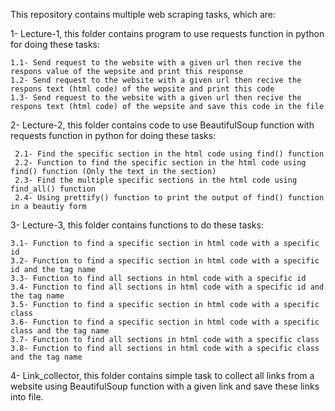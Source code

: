 This repository contains multiple web scraping tasks, which are:

1- Lecture-1, this folder contains program to use requests function in python for doing these tasks:

    1.1- Send request to the website with a given url then recive the respons value of the wepsite and print this response
    1.2- Send request to the website with a given url then recive the respons text (html code) of the wepsite and print this code
    1.3- Send request to the website with a given url then recive the respons text (html code) of the wepsite and save this code in the file   

2- Lecture-2, this folder contains code to use BeautifulSoup function with requests function in python for doing these tasks:
     
     2.1- Find the specific section in the html code using find() function
     2.2- Function to find the specific section in the html code using find() function (Only the text in the section)
     2.3- Find the multiple specific sections in the html code using find_all() function
     2.4- Using prettify() function to print the output of find() function in a beautiy form
     
3- Lecture-3, this folder contains functions to do these tasks:

    3.1- Function to find a specific section in html code with a specific id
    3.2- Function to find a specific section in html code with a specific id and the tag name
    3.3- Function to find all sections in html code with a specific id
    3.4- Function to find all sections in html code with a specific id and the tag name
    3.5- Function to find a specific section in html code with a specific class
    3.6- Function to find a specific section in html code with a specific class and the tag name
    3.7- Function to find all sections in html code with a specific class
    3.8- Function to find all sections in html code with a specific class and the tag name
    
    
 4- Link_collector, this folder contains simple task to collect all links from a website using BeautifulSoup function  with a given link and save these links into file.
